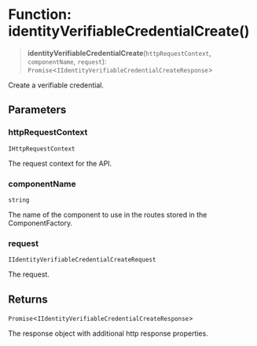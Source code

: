 # Function: identityVerifiableCredentialCreate()

> **identityVerifiableCredentialCreate**(`httpRequestContext`, `componentName`, `request`): `Promise`\<`IIdentityVerifiableCredentialCreateResponse`\>

Create a verifiable credential.

## Parameters

### httpRequestContext

`IHttpRequestContext`

The request context for the API.

### componentName

`string`

The name of the component to use in the routes stored in the ComponentFactory.

### request

`IIdentityVerifiableCredentialCreateRequest`

The request.

## Returns

`Promise`\<`IIdentityVerifiableCredentialCreateResponse`\>

The response object with additional http response properties.
